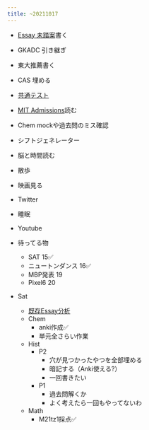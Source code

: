 ```yaml
---
title: ~20211017
---
```


* [Essay 未踏案](Essay%20%E6%9C%AA%E8%B8%8F%E6%A1%88.md)書く

* GKADC 引き継ぎ

* 東大推薦書く

* CAS 埋める

* [共通テスト](%E5%85%B1%E9%80%9A%E3%83%86%E3%82%B9%E3%83%88.md)

* [MIT Admissions](MIT%20Admissions.md)読む

* Chem mockや過去問のミス確認

* シフトジェネレーター

* 脳と時間読む

* 散歩

* 映画見る

* Twitter

* 睡眠

* Youtube

* 待ってる物
  
  * SAT 15✅
  * ニュートンダンス 16✅
  * MBP発表 19
  * Pixel6 20
* Sat
  
  * [既存Essay分析](%E6%97%A2%E5%AD%98Essay%E5%88%86%E6%9E%90.md)
  * Chem
    * anki作成✅
    * 単元全さらい作業
  * Hist
    * P2
      * 穴が見つかったやつを全部埋める
      * 暗記する（Anki使える?）
      * 一回書きたい
    * P1
      * 過去問解くか
      * よく考えたら一回もやってないわ
  * Math
    * M21tz1採点✅
